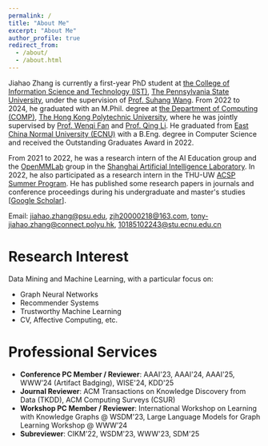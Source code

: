 ```yaml
---
permalink: /
title: "About Me"
excerpt: "About Me"
author_profile: true
redirect_from: 
  - /about/
  - /about.html
---
```


Jiahao Zhang is currently a first-year PhD student at [the College of Information Science and Technology (IST)](https://ist.psu.edu/), [The Pennsylvania State University](https://www.psu.edu/), under the supervision of [Prof. Suhang Wang](https://faculty.ist.psu.edu/szw494/). From 2022 to 2024, he graduated with an M.Phil. degree at [the Department of Computing (COMP)](https://www.polyu.edu.hk/comp/), [The Hong Kong Polytechnic University](https://www.polyu.edu.hk/), where he was jointly supervised by [Prof. Wenqi Fan](https://wenqifan03.github.io/) and [Prof. Qing Li](https://www4.comp.polyu.edu.hk/~csqli/). He graduated from [East China Normal University (ECNU)](https://www.ecnu.edu.cn/) with a B.Eng. degree in Computer Science and received the Outstanding Graduates Award in 2022.

From 2021 to 2022, he was a research intern of the AI Education group and the [OpenMMLab](https://openmmlab.com/) group in the [Shanghai Artificial Intelligence Laboratory](https://www.shlab.org.cn/). In 2022, he also participated as a research intern in the THU-UW [ACSP Summer Program](https://gixnetwork.org/community/outreach-programs/access-computing/). He has published some research papers in journals and conference proceedings during his undergraduate and master's studies [[Google Scholar](https://scholar.google.com.hk/citations?user=x-zjaj4AAAAJ)].

Email: jiahao.zhang@psu.edu, zjh20000218@163.com, tony-jiahao.zhang@connect.polyu.hk, 10185102243@stu.ecnu.edu.cn


Research Interest
======
Data Mining and Machine Learning, with a particular focus on:
  - Graph Neural Networks
  - Recommender Systems
  - Trustworthy Machine Learning
  - CV, Affective Computing, etc.

Professional Services
======
- **Conference PC Member / Reviewer**: AAAI'23, AAAI'24, AAAI'25, WWW’24 (Artifact Badging), WISE'24, KDD'25
- **Journal Reviewer**: ACM Transactions on Knowledge Discovery from Data (TKDD), ACM Computing Surveys (CSUR)
- **Workshop PC Member / Reviewer**: International Workshop on Learning with Knowledge Graphs @ WSDM'23, Large Language Models for Graph Learning Workshop @ WWW’24
- **Subreviewer**: CIKM'22, WSDM'23, WWW'23, SDM'25
